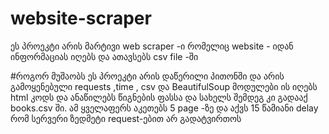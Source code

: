 # website-scraper
ეს პროეკტი არის მარტივი web scraper -ი რომელიც website - იდან ინფორმაციას იღებს და ათავსებს csv file -ში

#როგორ მუშაობს
ეს პროეკტი არის დაწერილი პითონში და არის გამოყენებული requests ,time , csv და BeautifulSoup მოდულები ის იღებს html კოდს და ანაწილებს წიგნების ფასსა და სახელს შემდეგ კი გადააქ books.csv ში.
ამ ყველაფერს აკეთებს 5 page -ზე და აქვს 15 წამიანი delay რომ სერვერი ზედმეტი request-ებით არ გადატვირთოს
